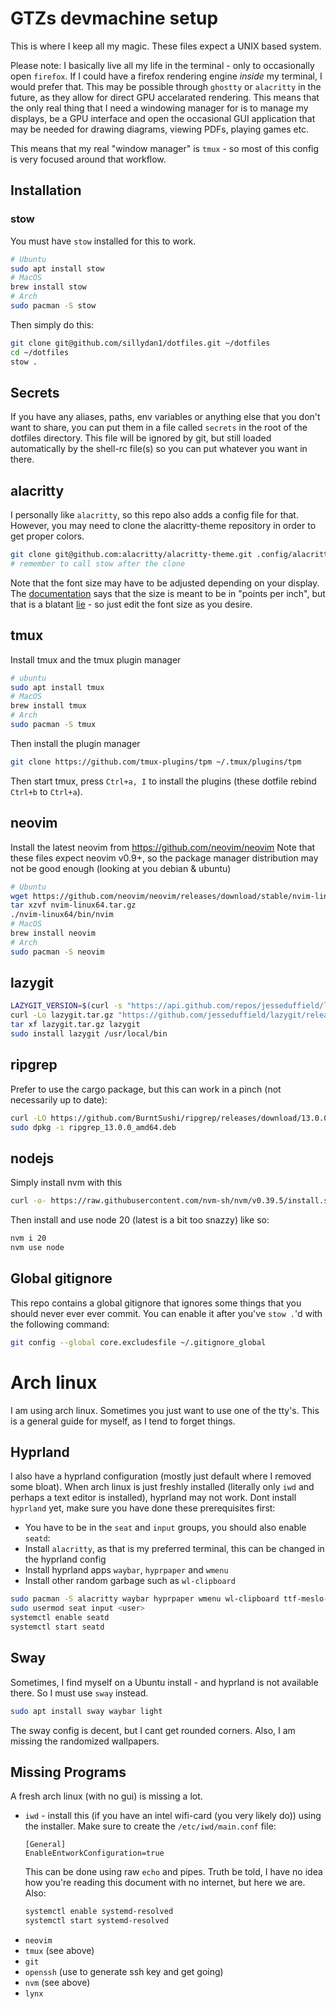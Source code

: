# GTZs devmachine setup
This is where I keep all my magic. These files expect a UNIX based system.

Please note: I basically live all my life in the terminal - only to occasionally open `firefox`.
If I could have a firefox rendering engine _inside_ my terminal, I would prefer that.
This may be possible through `ghostty` or `alacritty` in the future, as they allow for direct GPU accelarated rendering.
This means that the only real thing that I need a windowing manager for is to manage my displays, be a GPU interface and
open the occasional GUI application that may be needed for drawing diagrams, viewing PDFs, playing games etc.

This means that my real "window manager" is `tmux` - so most of this config is very focused around that workflow.

## Installation

### stow
You must have `stow` installed for this to work.
```sh
# Ubuntu
sudo apt install stow
# MacOS
brew install stow
# Arch
sudo pacman -S stow
```

Then simply do this:
```sh
git clone git@github.com/sillydan1/dotfiles.git ~/dotfiles
cd ~/dotfiles
stow .
```

## Secrets
If you have any aliases, paths, env variables or anything else that you don't want to share, you can put them in a file called `secrets` in the root of the dotfiles directory.
This file will be ignored by git, but still loaded automatically by the shell-rc file(s) so you can put whatever you want in there.

## alacritty
I personally like `alacritty`, so this repo also adds a config file for that. However, you may need to clone the alacritty-theme repository in order to get proper colors.
```sh
git clone git@github.com:alacritty/alacritty-theme.git .config/alacritty/alacritty-theme
# remember to call stow after the clone
```
Note that the font size may have to be adjusted depending on your display.
The [documentation](https://alacritty.org/config-alacritty.html) says that the size is meant to be in "points per inch",
but that is a blatant [lie](https://github.com/alacritty/alacritty/issues/5505) - so just edit the font size as you desire.

## tmux
Install tmux and the tmux plugin manager
```sh
# ubuntu
sudo apt install tmux
# MacOS
brew install tmux
# Arch
sudo pacman -S tmux
```
Then install the plugin manager
```sh
git clone https://github.com/tmux-plugins/tpm ~/.tmux/plugins/tpm
```
Then start tmux, press `Ctrl+a, I` to install the plugins (these dotfile rebind `Ctrl+b` to `Ctrl+a`).

## neovim
Install the latest neovim from https://github.com/neovim/neovim
Note that these files expect neovim v0.9+, so the package manager distribution may not be good enough (looking at you debian & ubuntu)
```sh
# Ubuntu
wget https://github.com/neovim/neovim/releases/download/stable/nvim-linux64.tar.gz
tar xzvf nvim-linux64.tar.gz
./nvim-linux64/bin/nvim
# MacOS
brew install neovim
# Arch
sudo pacman -S neovim
```

## lazygit
```sh
LAZYGIT_VERSION=$(curl -s "https://api.github.com/repos/jesseduffield/lazygit/releases/latest" | grep -Po '"tag_name": "v\K[^"]*')
curl -Lo lazygit.tar.gz "https://github.com/jesseduffield/lazygit/releases/latest/download/lazygit_${LAZYGIT_VERSION}_Linux_x86_64.tar.gz"
tar xf lazygit.tar.gz lazygit
sudo install lazygit /usr/local/bin
```

## ripgrep
Prefer to use the cargo package, but this can work in a pinch (not necessarily up to date):
```sh
curl -LO https://github.com/BurntSushi/ripgrep/releases/download/13.0.0/ripgrep_13.0.0_amd64.deb
sudo dpkg -i ripgrep_13.0.0_amd64.deb
```

## nodejs
Simply install nvm with this
```sh
curl -o- https://raw.githubusercontent.com/nvm-sh/nvm/v0.39.5/install.sh | bash
```

Then install and use node 20 (latest is a bit too snazzy) like so:
```sh
nvm i 20
nvm use node
```

## Global gitignore
This repo contains a global gitignore that ignores some things that you should never ever ever commit.
You can enable it after you've `stow .`'d with the following command:
```sh
git config --global core.excludesfile ~/.gitignore_global
```


# Arch linux
I am using arch linux. Sometimes you just want to use one of the tty's.
This is a general guide for myself, as I tend to forget things.

## Hyprland
I also have a hyprland configuration (mostly just default where I removed some bloat).
When arch linux is just freshly installed (literally only `iwd` and perhaps a text editor is installed), hyprland may not work.
Dont install `hyprland` yet, make sure you have done these prerequisites first:

 - You have to be in the `seat` and `input` groups, you should also enable `seatd`:
 - Install `alacritty`, as that is my preferred terminal, this can be changed in the hyprland config
 - Install hyprland apps `waybar`, `hyprpaper` and `wmenu`
 - Install other random garbage such as `wl-clipboard`

```sh
sudo pacman -S alacritty waybar hyprpaper wmenu wl-clipboard ttf-meslo-nerd
sudo usermod seat input <user>
systemctl enable seatd
systemctl start seatd
```

## Sway
Sometimes, I find myself on a Ubuntu install - and hyprland is not available there.
So I must use `sway` instead.
```sh
sudo apt install sway waybar light
```
The sway config is decent, but I cant get rounded corners. Also, I am missing the randomized wallpapers.


## Missing Programs
A fresh arch linux (with no gui) is missing a lot.
 - `iwd` - install this (if you have an intel wifi-card (you very likely do)) using the installer.
   Make sure to create the `/etc/iwd/main.conf` file:
   ```
   [General]
   EnableEntworkConfiguration=true
   ```
   This can be done using raw `echo` and pipes.
   Truth be told, I have no idea how you're reading this document with no internet, but here we are.
   Also:
   ```sh
   systemctl enable systemd-resolved
   systemctl start systemd-resolved
   ```
- `neovim`
- `tmux` (see above)
- `git`
- `openssh` (use to generate ssh key and get going)
- `nvm` (see above)
- `lynx`
